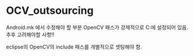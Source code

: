 # OCV_outsourcing

Android.mk 에서 수정해야 할 부분
OpenCV 패스가 강제적으로 C:에 설정되어 있음. 추후 고려해야할 사항!!

eclipse의 OpenCV의 include 패스를 개별적으로 셋팅해야 함.
